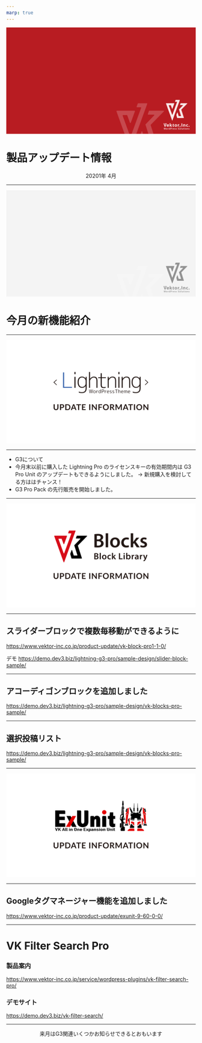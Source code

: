```yaml
---
marp: true
---
```

<!-- 
theme: vk-slide
size: 16:9
paginate: true
style: |
_paginate: false 
-->

<!-- Scoped style -->
<style scoped>
  /*
section{
  background: yellow;
}
*/
</style>

<!-- _class: title -->
![bg](themes/vk-slide/images/vws_title_16_9_red.svg)

# 製品アップデート情報
<center>20201年 4月</center>

---

<!-- _class: title-chapter  -->
<!-- _paginate: false  -->
![bg](themes/vk-slide/images/vws_title_16_9_lightgray.svg)

# 今月の新機能紹介

---

![bg](images/update-info_lightning.png)

---

* G3について
* 今月末以前に購入した Lightning Pro のライセンスキーの有効期間内は G3 Pro Unit のアップデートもできるようにしました。
→ 新規購入を検討してる方ははチャンス！
* G3 Pro Pack の先行販売を開始しました。

---

![bg](images/update-info_vk-blocks.png)

---

## スライダーブロックで複数毎移動ができるように

https://www.vektor-inc.co.jp/product-update/vk-block-pro1-1-0/

デモ
https://demo.dev3.biz/lightning-g3-pro/sample-design/slider-block-sample/

---

## アコーディゴンブロックを追加しました

https://demo.dev3.biz/lightning-g3-pro/sample-design/vk-blocks-pro-sample/

---

## 選択投稿リスト

https://demo.dev3.biz/lightning-g3-pro/sample-design/vk-blocks-pro-sample/

---

![bg](images/update-info_ex-unit.png)

---

## Googleタグマネージャー機能を追加しました

https://www.vektor-inc.co.jp/product-update/exunit-9-60-0-0/

---

# VK Filter Search Pro

### 製品案内

https://www.vektor-inc.co.jp/service/wordpress-plugins/vk-filter-search-pro/

### デモサイト

https://demo.dev3.biz/vk-filter-search/

---

<center>来月はG3関連いくつかお知らせできるとおもいます</center>